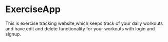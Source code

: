 # ExerciseApp
This is exercise tracking website,which keeps track of your daily workouts and have edit and delete functionality for your workouts with login and signup.
